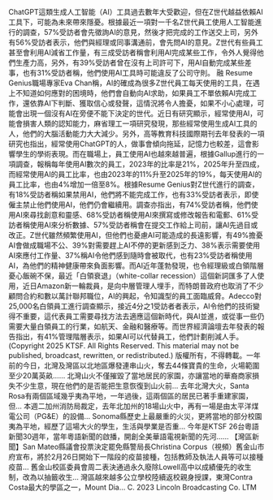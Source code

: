 ChatGPT這類生成人工智能（AI）工具過去數年大受歡迎，但在Z世代越益依賴AI工具下，可能為未來帶來隱憂。根據最近一項對一千名Z世代員工使用人工智能進行的調查，57%受訪者會先徵詢AI的意見，然後才把完成的工作送交上司，另外有56%受訪者表示，他們與經理或同事溝通前，會先問AI的意見。Z世代有些員工甚至會利用AI減省工作量，有三成受訪者稱會利用AI完成某些工作，令外人覺得他們生產力高，另外，有39%受訪者曾在沒有上司許可下，用AI自動完成某些差事，也有31%受訪者稱，他們使用AI工具時可能違反了公司守則。
融
Resume Genius職場專家Eva Chan稱，AI的確成為很多Z世代員工每天使用的工具，在遇上不知道如何應對的困境時，他們會自動向AI求助，如果員工不單依賴AI完成工作，還依靠AI下判斷、獲取信心或發聲，這情況將令人擔憂，如果不小心處理，可能會出現一個沒有AI在旁便不能下決定的世代。近日有研究顯示，經常使用AI，可能會損害人類的認知能力，麻省理工一項研究發現，那些經常使用生成AI工具的人，他們的大腦活動能力大大減少。另外，高等教育科技國際期刊去年發表的一項研究也指出，經常使用ChatGPT的人，做事會傾向拖延，記憶力也較差，這會影響學生的學術表現。而在職場上，員工使用AI也越來越普遍，根據Gallup進行的一項調查，報稱每年使用AI數次的員工，2023年的比率是21%，2025年升至四成，而經常使用AI的員工比率，也由2023年的11%升至2025年的19%，每天使用AI的員工比率，也由4%增加一倍至8%。根據Resume Genius對Z世代進行的調查，有18%受訪者稱如果禁用AI，他們將不能完成工作，也有33%受訪者表示，即使僱主禁止他們使用AI，他們仍會繼續用。調查亦指出，有74%受訪者稱，他們使用AI來尋找創意和靈感、68%受訪者稱使用AI來撰寫或修改報告和電郵、61%受訪者稱使用AI來分析數據、57%受訪者稱會在提交工作給上司前，讓AI先過目或改正。Z世代雖然頻繁使用AI，但他們也憂慮AI可能造成的長遠影響，有49%擔憂AI會做成職場不公、39%對需要趕上AI不停的更新感到乏力、38%表示需要使用AI來應付工作量、37%稱AI令他們感到隨時會被取代，也有23%受訪者稱使用AI，為他們的精神健康帶來負面影響。而AI近年蓬勃發現，也令經理級或白領階層憂心飯碗不保，最近「白領衰退」（white-collar recession）這個新詞匯多了人使用，近日Amazon新一輪裁員，是向中層管理人埋手，而特朗普政府也取消了不少顧問合約和數以萬計聯邦職位，AI的興起，令知識型的員工面臨威脅。Adecco對25,000名白領員工進行調查顯示，接近4分之1受訪者者表示，AI令他們的技術變得不重要，這代表員工需要尋找方法去適應這個新時代，與AI並進，或從事一些仍需要大量白領員工的行業，如航天、金融和醫療等。而世界經濟論壇去年發表的報告指出，有41%管理階層表示，如果AI可以代替員工，他們計劃削減人手。(Copyright 2025 KTSF. All Rights Reserved. This material may not be published, broadcast, rewritten, or redistributed.)
版權所有，不得轉載。一年前的今日，北灣及灣區以北地區爆發連串山火，奪去44條寶貴的生命，火場範圍至少20萬英畝…… 北灣山火不僅摧毀了當地居民的家園，亦讓當地的華裔商家損失不少生意，現在他們的是否能把生意恢復到山火前… 去年北灣大火，Santa Rosa有兩個區域幾乎夷為平地，一年過後，這兩個區的居民已著手重建家園，但… 本週二加州消防局裁定，去年北加州的18場山火中，再有一場是由太平洋煤電公司（PG&E）的設備… Sonoma縣歷史上最嚴重的火災，更將當地的部分校園夷為平地，經歷了這場大火的學生，生活與學業是否重… 今年是KTSF 26台粵語新聞30週年，當年粵語新聞的啟播，開創全美華語電視新聞的先河…… 【灣區新聞】San Mateo縣議會投票決定罷免縣警局長Christina Corpus（視頻）舊金山市府宣布，將於2月26日開始下一階段的疫苗接種，包括教師及執法人員等可以接種疫苗… 舊金山校區委員會周二表決通過永久廢除Lowell高中以成績優先的收生制，改為以抽籤收生… 灣區越來越多公立學校陸續返校親身授課，東灣Contra Costa最大的學區之一，Mount Dia… 
			C. 2023 Lincoln Broadcasting Co. LTM		